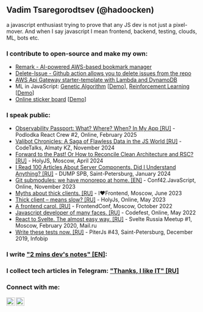 ## Vadim Tsaregorodtsev (@hadoocken)

a javascript enthusiast trying to prove that any JS dev is not just a pixel-mover. And when I say javascript I mean frontend, backend, testing, clouds, ML, bots etc.

### I contribute to open-source and make my own:

- [Remark - AI-powered AWS-based bookmark manager](https://github.com/vtcaregorodtcev/remark-extension)
- [Delete-Issue - Github action allows you to delete issues from the repo](https://github.com/vtcaregorodtcev/delete-issue)
- [AWS Api Gateway starter-template with Lambda and DynamoDB](https://github.com/vtcaregorodtcev/aws-rest-api-template)
- ML in JavaScript: [Genetic Algorithm](https://github.com/vtcaregorodtcev/dino-ml) [[Demo](https://vtcaregorodtcev.github.io/dino-ml/)], [Reinforcement Learning](https://github.com/vtcaregorodtcev/RL-demo) [[Demo](https://vtcaregorodtcev.github.io/RL-demo/)]
- [Online sticker board](https://github.com/vtcaregorodtcev/fuckts-maps) [[Demo](https://vtcaregorodtcev.github.io/fuckts-maps/#/fuckts/new)]

### I speak public:

- [Observability Passport: What? Where? When? In My App [RU]](https://youtu.be/BcGvHgyfboQ?si=SabKL-uRi3O63MVc) - Podlodka React Crew #2, Online, February 2025
- [Valibot Chronicles: A Saga of Flawless Data in the JS World [RU]](https://youtu.be/CPQocxDa7cc?si=MlzWauVauN8nV5dk) - CodeTalks, Almaty KZ, November 2024
- [Forward to the Past! Or How to Reconcile Clean Architecture and RSC? [RU]](https://youtu.be/zArWlq-moZM?si=FmT3qfBy3pMKZIt6) - HolyJS, Moscow, April 2024
- [I Read 100 Articles About Server Components. Did I Understand Anything? [RU]](https://youtu.be/rCs6bywR4bI?si=5TYDtbTjnEA90lWx) - DUMP SPB, Saint-Petersburg, January 2024
- [Git submodules: we have monorepo at home. [EN]](https://youtu.be/9dcL-KqjBqA?si=iBFw9GSRfgfktO2t) - Conf42.JavaScript, Online, November 2023
- [Myths about thick clients. [RU]](https://youtu.be/2NWiRjfUJNs) - I❤️Frontend, Moscow, June 2023
- [Thick client – means slow? [RU]](https://youtu.be/9GFFO0lA1r8?si=-e-UH3VquhrfmeOV) - HolyJs, Online, May 2023
- [A frontend carol. [RU]](https://www.youtube.com/watch?v=exZpJAPRe7Y) - FrontendConf, Moscow, October 2022
- [Javascript developer of many faces. [RU]](https://www.youtube.com/watch?v=E2cVMS-G0-Y&ab_channel=CodeFestRussia) - Codefest, Online, May 2022
- [React to Svelte. The almost easy way. [RU]](https://www.youtube.com/watch?v=FBk5j62O4f0) - Svelte Russia Meetup #1, Moscow, February 2020, Mail.ru
- [Write these tests now. [RU]](https://youtu.be/04ZkeQHS5kk?t=5737) - PiterJs #43, Saint-Petersburg, December 2019, Infobip

### I write ["2 mins dev's notes" [EN]](https://vtcaregorodtcev.github.io/2minsDevsNotes/):

### I collect tech articles in Telegram: ["Thanks, I like IT" [RU]](https://t.me/thxilikeit)

### Connect with me:

[<img align="left" alt="v_hadoocken | Twitter" width="22px" src="https://cdn.jsdelivr.net/npm/simple-icons@v3/icons/twitter.svg" />](https://twitter.com/v_hadoocken)
[<img align="left" alt="vadim-tcaregorodtcev | LinkedIn" width="22px" src="https://cdn.jsdelivr.net/npm/simple-icons@v3/icons/linkedin.svg" />](https://www.linkedin.com/in/vadim-tcaregorodtcev/)
